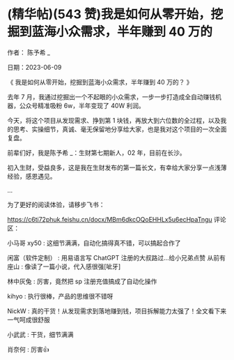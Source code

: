 
# (精华帖)(543 赞)我是如何从零开始，挖掘到蓝海小众需求，半年赚到 40 万的

 

 

作者：  陈予希 _

日期：2023-06-09

《  我是如何从零开始，挖掘到蓝海小众需求，半年赚到 40 万的？  》

去年 7 月，我通过挖掘出一个不起眼的小众需求，一步一步打造成全自动赚钱机器，公众号精准吸粉 6w，半年变现了 40W 利润。

今天，将这个项目从发现需求、挣到第 1 块钱，再放大到六位数的全过程，以及我的思考、实操细节，真诚、毫无保留地分享给大家，也是我对这个项目的一次全面复盘。

前辈们好，我是陈予希 _：生财第七期新人，02 年，目前在长沙。

初入生财，受益良多，这是我在生财发布的第一篇长文，有幸给大家分享一点浅薄经验，感恩遇见。

...

为了更好的阅读体验，请移步飞书：

https://c6ti72phuk.feishu.cn/docx/MBm6dkcOQoEHHLx5u6ecHpaTngu 评论区：

小马哥 xy50 : 这细节满满，自动化搞得真不错，可以搞起合作了

闲富（软件定制） : 用易语言写 ChatGPT 注册的大叔路过...给小兄弟点赞  从前有座山 : 像读了一篇小说，代入感很强[呲牙]

林中灰兔 : 厉害，竟然把 sp 注册充值搞成了自动化操作

kihyo : 执行很棒，产品的思维很不错呀

NickW : 真的干货！从发现需求到落地赚到钱，项目拆解能力太强了！全文看下来一气呵成很舒服

小武武 : 干货，细节满满

肖奈何 : 厉害👍
